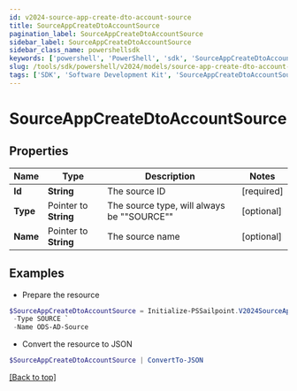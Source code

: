 ```yaml
---
id: v2024-source-app-create-dto-account-source
title: SourceAppCreateDtoAccountSource
pagination_label: SourceAppCreateDtoAccountSource
sidebar_label: SourceAppCreateDtoAccountSource
sidebar_class_name: powershellsdk
keywords: ['powershell', 'PowerShell', 'sdk', 'SourceAppCreateDtoAccountSource', 'V2024SourceAppCreateDtoAccountSource'] 
slug: /tools/sdk/powershell/v2024/models/source-app-create-dto-account-source
tags: ['SDK', 'Software Development Kit', 'SourceAppCreateDtoAccountSource', 'V2024SourceAppCreateDtoAccountSource']
---
```



# SourceAppCreateDtoAccountSource

## Properties

Name | Type | Description | Notes
------------ | ------------- | ------------- | -------------
**Id** |  **String** | The source ID | [required]
**Type** |  Pointer to **String** | The source type, will always be ""SOURCE"" | [optional] 
**Name** |  Pointer to **String** | The source name | [optional] 

## Examples

- Prepare the resource
```powershell
$SourceAppCreateDtoAccountSource = Initialize-PSSailpoint.V2024SourceAppCreateDtoAccountSource  -Id 2c9180827ca885d7017ca8ce28a000eb `
 -Type SOURCE `
 -Name ODS-AD-Source
```

- Convert the resource to JSON
```powershell
$SourceAppCreateDtoAccountSource | ConvertTo-JSON
```


[[Back to top]](#) 

